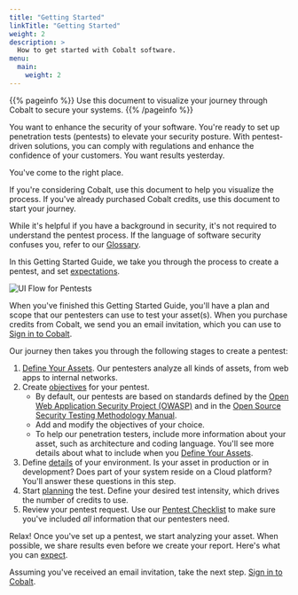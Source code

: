 ```yaml
---
title: "Getting Started"
linkTitle: "Getting Started"
weight: 2
description: >
  How to get started with Cobalt software.
menu:
  main:
    weight: 2
---
```


{{% pageinfo %}}
Use this document to visualize your journey through Cobalt to secure your systems.
{{% /pageinfo %}}

You want to enhance the security of your software. You're ready to set up
penetration tests (pentests) to elevate your security posture. With
pentest-driven solutions, you can comply with regulations and enhance
the confidence of your customers. You want results yesterday.

You've come to the right place.

If you're considering Cobalt, use this document to help you visualize the process.
If you've already purchased Cobalt credits, use this document to start your journey.

While it's helpful if you have a background in security, it's not required
to understand the pentest process. If the language of software security confuses
you, refer to our [Glossary](./glossary).

In this Getting Started Guide, we take you through the process to create a pentest, and
set [expectations](./what-to-expect).

![UI Flow for Pentests](/gsg/PentestFlow.png "UI Flow for Pentests")

When you've finished this Getting Started Guide, you'll have a plan and scope that
our pentesters can use to test your asset(s). When you purchase credits from Cobalt,
we send you an email invitation, which you can use to [Sign in to Cobalt](./sign-in).

Our journey then takes you through the following stages to create a pentest:

1. [Define Your Assets](./assets). Our pentesters analyze all kinds of
   assets, from web apps to internal networks.
1. Create [objectives](./pentest-objectives) for your pentest.
   - By default, our pentests are based on standards defined by the
     [Open Web Application Security
     Project (OWASP)](./glossary#open-web-application-security-project-owasp) and in
     the [Open Source Security Testing Methodology
     Manual](./glossary/#open-source-security-testing-methodology-manual-osstmm).
   - Add and modify the objectives of your choice.
   - To help our penetration testers, include more information about your asset,
     such as architecture and coding language. You'll see more details about
     what to include when you [Define Your Assets](./assets).
1. Define [details](./details) of your environment.
   Is your asset in production or in development? Does part of your system
   reside on a Cloud platform? You'll answer these questions in this step.
1. Start [planning](./planning) the test. Define your desired
   test intensity, which drives the number of credits to use.
1. Review your pentest request. Use our [Pentest Checklist](./checklist) to make
   sure you've included _all_ information that our pentesters need.

Relax! Once you've set up a pentest, we start analyzing your asset. When
possible, we share results even before we create your report. Here's what
you can [expect](./what-to-expect). 

Assuming you've received an email invitation, take the next step.
[Sign in to Cobalt](./sign-in).
